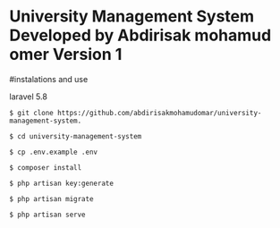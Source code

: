 # University Management System Developed by Abdirisak mohamud omer Version 1

#instalations and use

laravel 5.8

```
$ git clone https://github.com/abdirisakmohamudomar/university-management-system.
```
```
$ cd university-management-system
```
```
$ cp .env.example .env
```
```
$ composer install
```
```
$ php artisan key:generate
```
```
$ php artisan migrate
```
```
$ php artisan serve
```

